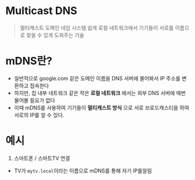 # Multicast DNS
> 멀티캐스트 도메인 네임 시스템
> 쉽게 로컬 네트워크에서 기기들이 서로를 이름으로 찾을 수 있게 도와주는 기술

# mDNS란?
- 일반적으로 google.com 같은 도메인 이름을 DNS 서버에 물어봐서 IP 주소를 변환하고 접속한다
- 하지만, 집 내부 네트워크 같은 작은 **로컬 네트워크** 에서는 외부 DNS 서버에 매번 물어볼 필요가 없다
- 이때 mDNS를 사용하여 기기들이 **멀티캐스트 방식** 으로 서로 브로드캐스티을 하여 서로의 IP를 알 수 있다.

# 예시
1. 스마트폰 / 스마트TV 연결
- TV가 `mytv.local`이라는 이름으로 mDNS를 통해 자기 IP를알림

